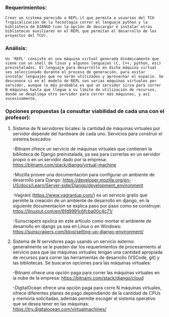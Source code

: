 ### Requerimientos:
    Crear un sistema parecido a REPL.it que permita a usuarios del TCU Tropicalización de la Tecnología correr el lenguaje python y la biblioteca de DJANGO (con la opción de descargar e instalar otras bibliotecas auxiliares en el REPL que permitan el desarrollo de los proyectos del TCU).

### Análisis:
    Un 'REPL' consiste en una máquina virtual generada dinámicamente que viene con un shell de linux y algunos lenguajes (C, C++, python, etc) preinstalados. El lenguaje para desarrollo en dicha máquina virtual ses seleccionado durante el proceso de generación, para evitar instalar lenguajes que no serán utilizados y aprovechar el espacio. Se desconoce si en el modelo de REPL son varias máquinas virtuales por servidor, aunque lo más probable es que un servidor sirva para correr N máquinas hasta que llegue a su límite de utilización de recursos, donde se despliega otro servidor para correr más máquinas, y así sucesivamente.

### Opciones propuestas (a consultar viabilidad de cada una con el profesor):
1) Sistema de N servidores locales: la cantidad de máquinas virtuales por servidor depende del hardware de cada uno. 
Servicios para construir el sistema buscados:

    -Bitnami ofrece un servicio de máquinas virtuales que contienen la biblioteca de Django preinstalada, ya sea para correrlas en un servidor propio o en un servidor dado por la empresa: https://bitnami.com/stack/django/virtual-machine

    -Mozilla provee una documentación para configurar un ambiente de desarrollo para Django: https://developer.mozilla.org/en-US/docs/Learn/Server-side/Django/development_environment

    -Vagrant (https://www.vagrantup.com/) es un servicio gratis que permite la creación de un ambiente de desarrollo en django, en la siguiente documentacion se explica paso por paso como se construye: https://linuxtut.com/en/6fd9991c6fcba00c4c71/

    -Sunscrapers epxlica en este artículo como montar el ambiente de desarrollo en django ya sea en Linux o en Windows: https://sunscrapers.com/blog/setting-up-django-environment/




2) Sistema de N servidores pago usando un servicio externo: generalmente se le pueden dar los requerimientos de procesamiento al servicio para que las máquinas virtuales tengan una cantidad apropiada de recursos para correr las herramientas de desarrollo (VSCode, git) y las bibliotecas.
Se buscaron opciones para las máquinas virtuales:

    -Bitnami ofrece una opción paga para correr las máquinas virtuales en la nube de la empresa: https://bitnami.com/stack/django/cloud

    -DigitalOcean ofrece una opción paga para corre N máquinas virtuales, ofrece diferentes planes de pago dependiendo de la cantidad de CPUs y memoria solicitadas, además permite escoger el sistema operativo que se desea tener en las máquinas: https://try.digitalocean.com/virtualmachines/


